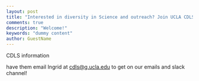 ```yaml
---
layout: post
title: "Interested in diversity in Science and outreach? Join UCLA CDLS!"
comments: true
description: "Welcome!"
keywords: "dummy content"
author: GuestName
---
```


CDLS information

 have them email Ingrid at cdls@g.ucla.edu to get on our emails and slack channel! 
